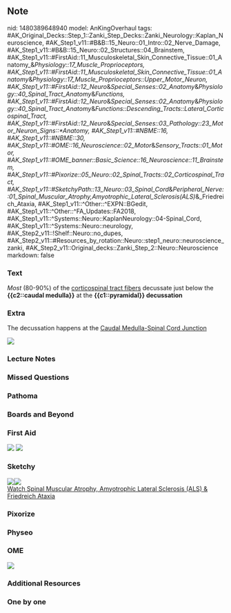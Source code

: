 ## Note
nid: 1480389648940
model: AnKingOverhaul
tags: #AK_Original_Decks::Step_1::Zanki_Step_Decks::Zanki_Neurology::Kaplan_Neuroscience, #AK_Step1_v11::#B&B::15_Neuro::01_Intro::02_Nerve_Damage, #AK_Step1_v11::#B&B::15_Neuro::02_Structures::04_Brainstem, #AK_Step1_v11::#FirstAid::11_Musculoskeletal_Skin_Connective_Tissue::01_Anatomy_&_Physiology::17_Muscle_Proprioceptors, #AK_Step1_v11::#FirstAid::11_Musculoskeletal_Skin_Connective_Tissue::01_Anatomy_&_Physiology::17_Muscle_Proprioceptors::Upper_Motor_Neuron, #AK_Step1_v11::#FirstAid::12_Neuro_&_Special_Senses::02_Anatomy_&_Physiology::40_Spinal_Tract_Anatomy_&_Functions, #AK_Step1_v11::#FirstAid::12_Neuro_&_Special_Senses::02_Anatomy_&_Physiology::40_Spinal_Tract_Anatomy_&_Functions::Descending_Tracts::Lateral_Corticospinal_Tract, #AK_Step1_v11::#FirstAid::12_Neuro_&_Special_Senses::03_Pathology::23_Motor_Neuron_Signs::*Anatomy, #AK_Step1_v11::#NBME::16, #AK_Step1_v11::#NBME::30, #AK_Step1_v11::#OME::16_Neuroscience::02_Motor_&_Sensory_Tracts::01_Motor, #AK_Step1_v11::#OME_banner::Basic_Science::16_Neuroscience::11_Brainstem, #AK_Step1_v11::#Pixorize::05_Neuro::02_Spinal_Tracts::02_Corticospinal_Tract, #AK_Step1_v11::#SketchyPath::13_Neuro::03_Spinal_Cord_&_Peripheral_Nerve::01_Spinal_Muscular_Atrophy,_Amyotrophic_Lateral_Sclerosis_(ALS)_&_Friedreich_Ataxia, #AK_Step1_v11::^Other::^EXPN::BGedit, #AK_Step1_v11::^Other::^FA_Updates::FA2018, #AK_Step1_v11::^Systems::Neuro::KaplanNeurology::04-Spinal_Cord, #AK_Step1_v11::^Systems::Neuro::neurology, #AK_Step2_v11::!Shelf::Neuro::no_dupes, #AK_Step2_v11::#Resources_by_rotation::Neuro::step1_neuro::neuroscience_zanki, #AK_Step2_v11::Original_decks::Zanki_Step_2::Neuro::Neuroscience
markdown: false

### Text
<div>
  <i>Most</i> (80-90%) of the <u>corticospinal tract fibers</u>
  decussate just below the <b>{{c2::caudal medulla}}</b> at the
  <b>{{c1::pyramidal}} decussation</b>
</div>

### Extra
The decussation happens at the <u>Caudal Medulla-Spinal Cord
Junction</u>
<div><img src="paste-4054449127984.jpg"></div>

### Lecture Notes


### Missed Questions


### Pathoma


### Boards and Beyond


### First Aid
<img src="tmpbRxfRl.png"> <img src="tmp3VxUnT.png">

### Sketchy
<div><img src=
"lateral%20corticospinal%20tracts%20decussate%20at%20the%20medulla_1566160514431.jpg"><img src="Zoverall%20picture%20(91)_1566160514431.JPG"></div><a href="https://dashboard.sketchy.com/study/medical/courses/medical-pathophysiology/units/medical-pathophysiology-neuro/videos/medical-pathophysiology-neuro-spinal-cord-and-peripheral-nerve-spinal-muscular-atrophy-amyotrophic-lateral-sclerosis-als-and-friedreich-ataxia?utm_source=anki&utm_medium=partnership&utm_campaign=february_update&utm_content=medical">Watch
Spinal Muscular Atrophy, Amyotrophic Lateral Sclerosis (ALS) &
Friedreich Ataxia</a>

### Pixorize


### Physeo


### OME
<div class="ome-widget">
  <a href=
  "https://onlinemeded.org/spa/neuroscience/brainstem/acquire?ref=anki">
  <img src="_OME_AnkiFlashcards_Lesson_6.png"></a>
</div>

### Additional Resources


### One by one

